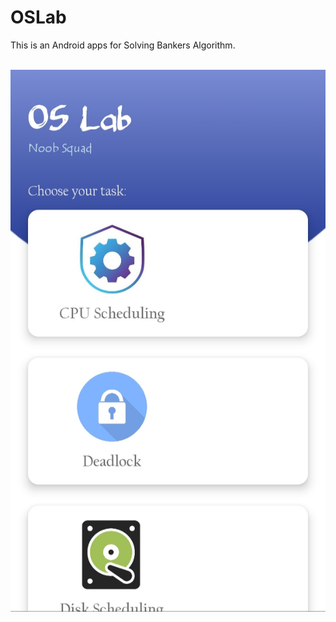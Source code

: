 # OSLab

This is an Android apps for Solving Bankers Algorithm.

<br>

<img src="App Dashboard.jpg"> 
